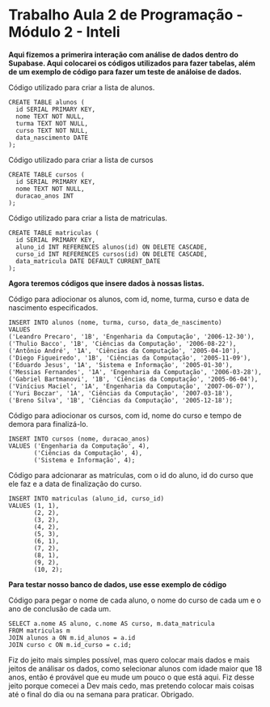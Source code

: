 # Trabalho Aula 2 de Programação - Módulo 2 - Inteli


**Aqui fizemos a primerira interação com análise de dados dentro do Supabase. Aqui colocarei os códigos utilizados para fazer tabelas, além de um exemplo de código para fazer um teste de análoise de dados.**

Código utilizado para criar a lista de alunos.
```javascriprt
CREATE TABLE alunos (
  id SERIAL PRIMARY KEY,
  nome TEXT NOT NULL,
  turma TEXT NOT NULL,
  curso TEXT NOT NULL,
  data_nascimento DATE
);
```
Código utilizado para criar a lista de cursos
```javascriprt
CREATE TABLE cursos (
  id SERIAL PRIMARY KEY,
  nome TEXT NOT NULL,
  duracao_anos INT
);
```

Código utilizado para criar a lista de matriculas.
```javascriprt
CREATE TABLE matriculas (
  id SERIAL PRIMARY KEY,
  aluno_id INT REFERENCES alunos(id) ON DELETE CASCADE,
  curso_id INT REFERENCES cursos(id) ON DELETE CASCADE,
  data_matricula DATE DEFAULT CURRENT_DATE
);
```

**Agora teremos códigos que insere dados à nossas listas.**

Código para adiocionar os alunos, com id, nome, turma, curso e data de nascimento especificados.
```javascriprt
INSERT INTO alunos (nome, turma, curso, data_de_nascimento)
VALUES
('Leandro Precaro', '1B', 'Engenharia da Computação', '2006-12-30'),
('Thulio Bacco', '1B', 'Ciências da Computação', '2006-08-22'),
('Antônio André', '1A', 'Ciências da Computação', '2005-04-10'),
('Diego Figueiredo', '1B', 'Ciências da Computação', '2005-11-09'),
('Eduardo Jesus', '1A', 'Sistema e Informação', '2005-01-30'),
('Messias Fernandes', '1A', 'Engenharia da Computação', '2006-03-28'),
('Gabriel Bartmanovi', '1B', 'Ciências da Computação', '2005-06-04'),
('Vinícius Maciel', '1A', 'Engenharia da Computação', '2007-06-07'),
('Yuri Boczar', '1A', 'Ciências da Computação', '2007-03-18'),
('Breno Silva', '1B', 'Ciências da Computação', '2005-12-18');
```
Código para adiocionar os cursos, com id, nome do curso e tempo de demora para finalizá-lo.
```javascriprt
INSERT INTO cursos (nome, duracao_anos)
VALUES ('Engenharia da Computação', 4),
       ('Ciências da Computação', 4),
       ('Sistema e Informação', 4);
```
Código para adcionarar as matrículas, com o id do aluno, id do curso que ele faz e a data de finalização do curso.
```javascriprt
INSERT INTO matriculas (aluno_id, curso_id)
VALUES (1, 1),
       (2, 2),
       (3, 2),
       (4, 2),
       (5, 3),
       (6, 1),
       (7, 2),
       (8, 1),
       (9, 2),
       (10, 2);

```
**Para testar nosso banco de dados, use esse exemplo de código**

Código para pegar o nome de cada aluno, o nome do curso de cada um e o ano de conclusão de cada um.
```javascriprt
SELECT a.nome AS aluno, c.nome AS curso, m.data_matricula
FROM matriculas m
JOIN alunos a ON m.id_alunos = a.id
JOIN curso c ON m.id_curso = c.id;
```

Fiz do jeito mais simples possível, mas quero colocar mais dados e mais jeitos de análisar os dados, como selecionar alunos com idade maior que 18 anos, então é provável que eu mude um pouco o que está aqui. Fiz desse jeito porque comecei a Dev mais cedo, mas pretendo colocar mais coisas até o final do dia ou na semana para praticar. Obrigado.